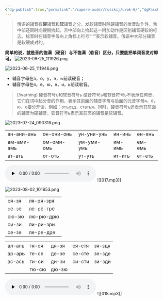 ```yaml
---
{"dg-publish":true,"permalink":"/sapere-aude//russkij/urok-6/","dgPassFrontmatter":true}
---
```



> 俄语的辅音有**硬**辅音和**软**辅音之分。发软辅音时除硬辅音的发音动作外，舌中部还同时向硬腭抬起。舌中部向上抬起这一附加动作是区别辅音硬软的标志。标音时在辅音字母右上角标上符号“**'**'”表示软辅音。俄语中大部分辅音是软硬成对的。

**简单的说，就是音的饱满（硬音）与不饱满（软音）区分，只要能把单词音发对即可。**
![2023-06-25_111926.png](/img/user/TARDIS/Assets/2023/2023-06-25_111926.png)
  
  
![2023-06-25_111946.png](/img/user/TARDIS/Assets/2023/2023-06-25_111946.png)

 - 辅音字母在а，о，у，э，ы前读硬音；
 - 辅音字母在я，ё，ю，е，и，ь前读软音。

>[!warning] 硬音符号ъ和软音符号ь
>硬音符号ъ和软音符号ь不表示任何音，它们在词中起分音的作用，表示其前面的辅音字母与后面的元音字母я，ё，ю，е要分开读，例如：отъезд，статья。同时，硬音符号ъ还表示其前面的辅音为硬辅音，软音符号ь表示其前面的辅音是软辅音。

![2023-07-24_090318.png](/img/user/TARDIS/Assets/2023/2023-07-24_090318.png)

|            |            |            |        |        |
| ---------- | ---------- | ---------- | ------ | ------ |
| ан-ани-ань | он-они-онь | ун-уни-унь | ин-инь | ен-ень |
| ам-ами-амь | ом-оми-омь | ум-уми-умь | им-имь | ем-емь |
| ат-ать     | от-оть     | ут-уть     | ит-ить | ет-еть |

<audio id="audio" controls="" preload="none">
<source id="mp3" src="https://huangyahui.com/img/user/TARDIS/Assets/2023/017.mp3">
</audio>
![[017.mp3]]

![2023-08-02_101953.png](/img/user/TARDIS/Assets/2023/2023-08-02_101953.png)

|  | |
|-------|-----------|
| ся-зя | ля-ря-зря |
| сё-зё | лё-рё-трё |
| сю-зю | лю-рю-дрю |
| си-зи | ли-ри-зри |
| се-зе | ле-ре-дре |

|  |  |  |  |  |
|--------|-------|-------|--------|--------|
| ал-аль | тя-ся | дя-зя | ся-стя | зя-здя |
| ар-арь | те-се | де-зе | се-сте | зе-зде |
| ас-ась | ти-си | ди-зи | си-сти | зи-зди |
|        | тю-сю | дю-зю |

<audio id="audio" controls="" preload="none">
<source id="mp3" src="https://huangyahui.com/img/user/TARDIS/Assets/2023/018.mp3">
</audio>
![[018.mp3]]
